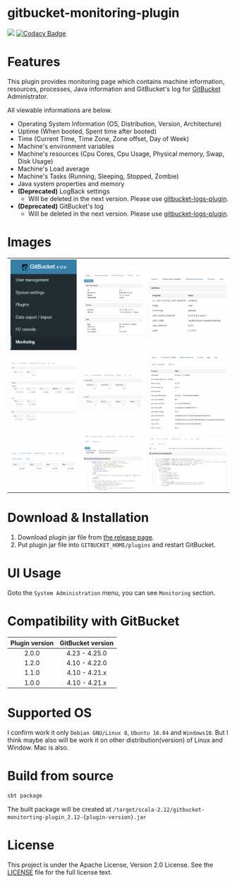# gitbucket-monitoring-plugin

[![](https://travis-ci.org/YoshinoriN/gitbucket-monitoring-plugin.svg?branch=master)](https://travis-ci.org/YoshinoriN/gitbucket-monitoring-plugin) [![Codacy Badge](https://api.codacy.com/project/badge/Grade/677a69ed2e5f4137ba35986dbb02995f)](https://www.codacy.com/app/YoshinoriN/gitbucket-monitoring-plugin?utm_source=github.com&amp;utm_medium=referral&amp;utm_content=YoshinoriN/gitbucket-monitoring-plugin&amp;utm_campaign=Badge_Grade)

# Features

This plugin provides monitoring page which contains machine information, resources, processes, Java information and GitBucket's log for [GitBucket](//github.com/gitbucket/gitbucket) Administrator.

All viewable informations are below.

* Operating System Information (OS, Distribution, Version, Architecture)
* Uptime (When booted, Spent time after booted)
* Time (Current Time, Time Zone, Zone offset, Day of Week)
* Machine's environment variables
* Machine's resources (Cpu Cores, Cpu Usage, Physical memory, Swap, Disk Usage)
* Machine's Load average
* Machine's Tasks (Running, Sleeping, Stopped, Zombie)
* Java system properties and memory
* **(Deprecated)** LogBack settings
    * Will be deleted in the next version. Please use [gitbucket-logs-plugin](https://github.com/YoshinoriN/gitbucket-logs-plugin).
* **(Deprecated)** GitBucket's log
    * Will be deleted in the next version. Please use [gitbucket-logs-plugin](https://github.com/YoshinoriN/gitbucket-logs-plugin).

# Images

||||
|:-------:|:-------:|:-------:|
|![menu](https://raw.githubusercontent.com/YoshinoriN/gitbucket-monitoring-plugin/master/doc/images/menu.png)|![system](https://raw.githubusercontent.com/YoshinoriN/gitbucket-monitoring-plugin/master/doc/images/system.png)|![envval](https://raw.githubusercontent.com/YoshinoriN/gitbucket-monitoring-plugin/master/doc/images/envval.png)|
|![resources](https://raw.githubusercontent.com/YoshinoriN/gitbucket-monitoring-plugin/master//doc/images/resources.png)|![process](https://raw.githubusercontent.com/YoshinoriN/gitbucket-monitoring-plugin/master/doc/images/process.png)|![java-p](https://raw.githubusercontent.com/YoshinoriN/gitbucket-monitoring-plugin/master/doc/images/java-p.png)|
|![java-m](https://raw.githubusercontent.com/YoshinoriN/gitbucket-monitoring-plugin/master/doc/images/java-m.png)|![logback](https://raw.githubusercontent.com/YoshinoriN/gitbucket-monitoring-plugin/master/doc/images/logback.png)|![gitbucketlog](https://raw.githubusercontent.com/YoshinoriN/gitbucket-monitoring-plugin/master/doc/images/gitbucketlog.png)|

# Download & Installation

1. Download plugin jar file from [the release page](//github.com/YoshinoriN/gitbucket-monitoring-plugin/releases).
2. Put plugin jar file into `GITBUCKET_HOME/plugins` and restart GitBucket.

# UI Usage

Goto the `System Administration` menu, you can see `Monitoring` section.

# Compatibility with GitBucket

|Plugin version|GitBucket version|
|:-------------:|:-------:|
|2.0.0|4.23 - 4.25.0|
|1.2.0|4.10 - 4.22.0|
|1.1.0|4.10 - 4.21.x|
|1.0.0|4.10 - 4.21.x|

# Supported OS

I confirm work it only `Debian GNU/Linux 8`, `Ubuntu 16.04` and `Windows10`.  But I think maybe also will be work it on other distribution(version) of Linux and Window. Mac is also.

# Build from source

```sh
sbt package
```

The built package will be created at `/target/scala-2.12/gitbucket-monitorting-plugin_2.12-{plugin-version}.jar`

# License

This project is under the Apache License, Version 2.0 License. See the [LICENSE](./LICENSE) file for the full license text.
